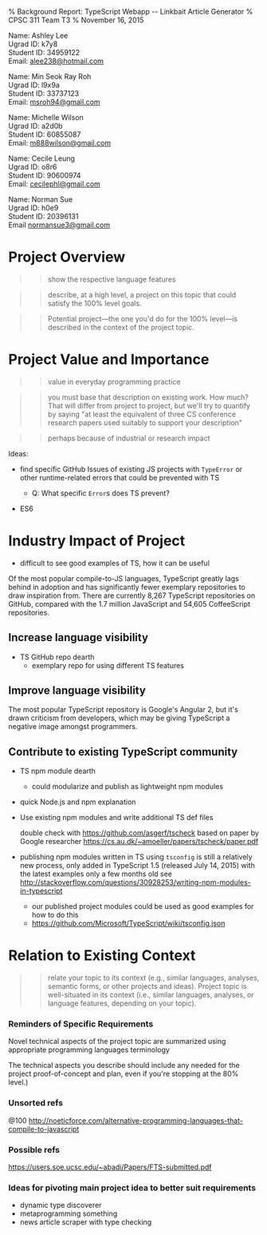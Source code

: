 % Background Report: TypeScript Webapp -- Linkbait Article Generator
% CPSC 311 Team T3
% November 16, 2015

Name:       Ashley Lee  
Ugrad ID:   k7y8  
Student ID: 34959122  
Email:      alee238@hotmail.com  

Name:       Min Seok Ray Roh  
Ugrad ID:   l9x9a  
Student ID: 33737123  
Email:      msroh94@gmail.com  

Name:       Michelle Wilson   
Ugrad ID:   a2d0b   
Student ID: 60855087  
Email:      m888wilson@gmail.com  

Name:       Cecile Leung  
Ugrad ID:   o8r6  
Student ID: 90600974  
Email:      cecilephl@gmail.com  

Name:       Norman Sue  
Ugrad ID:   h0e9  
Student ID: 20396131  
Email       normansue3@gmail.com  


# Project Overview

>> show the respective language features

>> describe, at a high level, a project on this topic that could satisfy the 100% level goals.

>> Potential project—the one you'd do for the 100% level—is described in the context of the project topic. 

# Project Value and Importance


>> value in everyday programming practice

>> you must base that description on existing work. How much? That will differ from project to project, but we'll try to quantify by saying "at least the equivalent of three CS conference research papers used suitably to support your description"

>> perhaps because of industrial or research impact

Ideas:

- find specific GitHub Issues of existing JS projects with `TypeError` or other runtime-related errors that could be prevented with TS
    - Q: What specific `Error`s does TS prevent?

- ES6

# Industry Impact of Project

- difficult to see good examples of TS, how it can be useful

Of the most popular compile-to-JS languages, TypeScript greatly lags behind in adoption and has significantly fewer exemplary repositories to draw inspiration from. There are currently 8,267 TypeScript repositories on GitHub, compared with the 1.7 million JavaScript and 54,605 CoffeeScript repositories.

## Increase language visibility

- TS GitHub repo dearth
    - exemplary repo for using different TS features

## Improve language visibility

The most popular TypeScript repository is Google's Angular 2, but it's drawn criticism from developers, which may be giving TypeScript a negative image amongst programmers.

## Contribute to existing TypeScript community

- TS npm module dearth
    - could modularize and publish as lightweight npm modules

- quick Node.js and npm explanation
- Use existing npm modules and write additional TS def files

    double check with https://github.com/asgerf/tscheck
        based on paper by Google researcher https://cs.au.dk/~amoeller/papers/tscheck/paper.pdf

- publishing npm modules written in TS using `tsconfig` is still a relatively new process, only added in TypeScript 1.5 (released July 14, 2015) with the latest examples only a few months old see http://stackoverflow.com/questions/30928253/writing-npm-modules-in-typescript
    - our published project modules could be used as good examples for how to do this
    - https://github.com/Microsoft/TypeScript/wiki/tsconfig.json

# Relation to Existing Context

>> relate your topic to its context (e.g., similar languages, analyses, semantic forms, or other projects and ideas). 
>> Project topic is well-situated in its context (i.e., similar languages, analyses, or language features, depending on your topic).



### Reminders of Specific Requirements


Novel technical aspects of the project topic are summarized using appropriate programming languages terminology

The technical aspects you describe should include any needed for the project proof-of-concept and plan, even if you're stopping at the 80% level.)


### Unsorted refs


@100 http://noeticforce.com/alternative-programming-languages-that-compile-to-javascript



### Possible refs

https://users.soe.ucsc.edu/~abadi/Papers/FTS-submitted.pdf


### Ideas for pivoting main project idea to better suit requirements

- dynamic type discoverer
- metaprogramming something
- news article scraper with type checking


